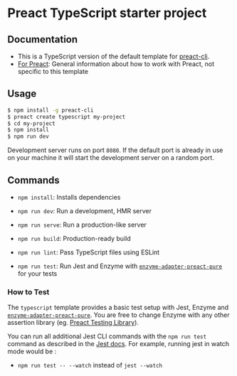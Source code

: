 # Preact TypeScript starter project

## Documentation

-   This is a TypeScript version of the default template for
    [preact-cli](https://github.com/developit/preact-cli).
-   [For Preact](https://preactjs.com/): General information about how to work
    with Preact, not specific to this template

## Usage

```bash
$ npm install -g preact-cli
$ preact create typescript my-project
$ cd my-project
$ npm install
$ npm run dev
```

Development server runs on port `8080`. If the default port is already in use on
your machine it will start the development server on a random port.

## Commands
-   `npm install`: Installs dependencies

-   `npm run dev`: Run a development, HMR server

-   `npm run serve`: Run a production-like server

-   `npm run build`: Production-ready build

-   `npm run lint`: Pass TypeScript files using ESLint

-   `npm run test`: Run Jest and Enzyme with
    [`enzyme-adapter-preact-pure`](https://github.com/preactjs/enzyme-adapter-preact-pure) for
    your tests

### How to Test

The `typescript` template provides a basic test setup with Jest, Enzyme and
[`enzyme-adapter-preact-pure`](https://github.com/preactjs/enzyme-adapter-preact-pure).
You are free to change Enzyme with any other assertion library
(eg. [Preact Testing Library](https://testing-library.com/docs/preact-testing-library/intro)).

You can run all additional Jest CLI commands with the `npm run test` command as
described in the
[Jest docs](https://facebook.github.io/jest/docs/en/cli.html#using-with-npm-scripts).
For example, running jest in watch mode would be :

-   `npm run test -- --watch` instead of `jest --watch`
